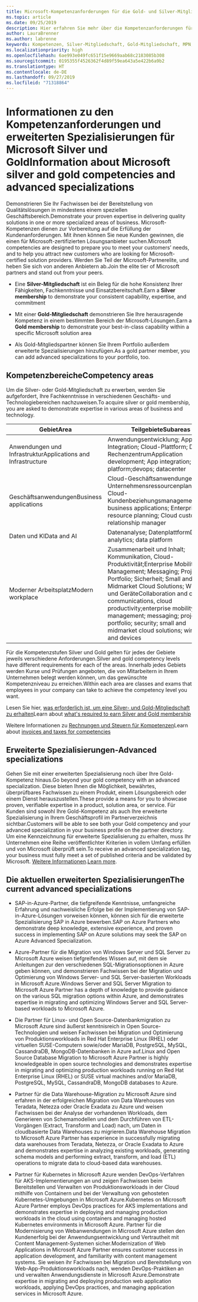 ```yaml
---
title: Microsoft-Kompetenzanforderungen für die Gold- und Silver-Mitgliedschaft | Partner Center
ms.topic: article
ms.date: 09/25/2019
description: Hier erfahren Sie mehr über die Kompetenzanforderungen für die Mitgliedschaftsstufen Silver und Gold.
author: LauraBrenner
ms.author: labrenne
keywords: Kompetenzen, Silver-Mitgliedschaft, Gold-Mitgliedschaft, MPN, MAPS, Kenntnisse, Microsoft Partner Network, Network Mitgliedschaft, erweiterte Spezialisierung
ms.localizationpriority: high
ms.openlocfilehash: 6ae993e049fc651f15e9669aab68c2183085b308
ms.sourcegitcommit: 0195355f4526362f4d89f59ea643a5e422b6a9b2
ms.translationtype: HT
ms.contentlocale: de-DE
ms.lasthandoff: 09/27/2019
ms.locfileid: "71318864"
---
```

# <a name="information-about-microsoft-silver-and-gold-competencies-and-advanced-specializations"></a><span data-ttu-id="fb025-104">Informationen zu den Kompetenzanforderungen und erweiterten Spezialisierungen für Microsoft Silver und Gold</span><span class="sxs-lookup"><span data-stu-id="fb025-104">Information about Microsoft silver and gold competencies and advanced specializations</span></span>


<span data-ttu-id="fb025-105">Demonstrieren Sie Ihr Fachwissen bei der Bereitstellung von Qualitätslösungen in mindestens einem speziellen Geschäftsbereich.</span><span class="sxs-lookup"><span data-stu-id="fb025-105">Demonstrate your proven expertise in delivering quality solutions in one or more specialized areas of business.</span></span> <span data-ttu-id="fb025-106">Microsoft-Kompetenzen dienen zur Vorbereitung auf die Erfüllung der Kundenanforderungen. Mit ihnen können Sie neue Kunden gewinnen, die einen für Microsoft-zertifizierten Lösungsanbieter suchen.</span><span class="sxs-lookup"><span data-stu-id="fb025-106">Microsoft competencies are designed to prepare you to meet your customers’ needs, and to help you attract new customers who are looking for Microsoft-certified solution providers.</span></span> <span data-ttu-id="fb025-107">Werden Sie Teil der Microsoft-Partnerelite, und heben Sie sich von anderen Anbietern ab.</span><span class="sxs-lookup"><span data-stu-id="fb025-107">Join the elite tier of Microsoft partners and stand out from your peers.</span></span>

- <span data-ttu-id="fb025-108">Eine **Silver-Mitgliedschaft** ist ein Beleg für die hohe Konsistenz Ihrer Fähigkeiten, Fachkenntnisse und Einsatzbereitschaft.</span><span class="sxs-lookup"><span data-stu-id="fb025-108">Earn a **Silver membership** to demonstrate your consistent capability, expertise, and commitment</span></span>

- <span data-ttu-id="fb025-109">Mit einer **Gold-Mitgliedschaft** demonstrieren Sie Ihre herausragende Kompetenz in einem bestimmten Bereich der Microsoft-Lösungen.</span><span class="sxs-lookup"><span data-stu-id="fb025-109">Earn a **Gold membership** to demonstrate your best-in-class capability within a specific Microsoft solution area</span></span>

- <span data-ttu-id="fb025-110">Als Gold-Mitgliedspartner können Sie Ihrem Portfolio außerdem erweiterte Spezialisierungen hinzufügen.</span><span class="sxs-lookup"><span data-stu-id="fb025-110">As a gold partner member, you can add advanced specializations to your portfolio, too.</span></span>

## <a name="competency-areas"></a><span data-ttu-id="fb025-111">Kompetenzbereiche</span><span class="sxs-lookup"><span data-stu-id="fb025-111">Competency areas</span></span>

<span data-ttu-id="fb025-112">Um die Silver- oder Gold-Mitgliedschaft zu erwerben, werden Sie aufgefordert, Ihre Fachkenntnisse in verschiedenen Geschäfts- und Technologiebereichen nachzuweisen.</span><span class="sxs-lookup"><span data-stu-id="fb025-112">To acquire silver or gold membership, you are asked to demonstrate expertise in various areas of business and technology.</span></span>

|<span data-ttu-id="fb025-113">**Gebiet**</span><span class="sxs-lookup"><span data-stu-id="fb025-113">**Area**</span></span>            |<span data-ttu-id="fb025-114">**Teilgebiete**</span><span class="sxs-lookup"><span data-stu-id="fb025-114">**Subareas**</span></span>                    |
|--------------------|--------------------------------|
|<span data-ttu-id="fb025-115">Anwendungen und Infrastruktur</span><span class="sxs-lookup"><span data-stu-id="fb025-115">Applications and Infrastructure</span></span>|<span data-ttu-id="fb025-116">Anwendungsentwicklung; App-Integration; Cloud-Plattform; DevOps; Rechenzentrum</span><span class="sxs-lookup"><span data-stu-id="fb025-116">Application development; App integration; Cloud platform;devops; datacenter</span></span>|
|<span data-ttu-id="fb025-117">Geschäftsanwendungen</span><span class="sxs-lookup"><span data-stu-id="fb025-117">Business applications</span></span> |<span data-ttu-id="fb025-118">Cloud-Geschäftsanwendungen; Unternehmensressourcenplanung; Cloud-Kundenbeziehungsmanagement</span><span class="sxs-lookup"><span data-stu-id="fb025-118">Cloud business applications; Enterprise resource planning; Cloud customer relationship manager</span></span>|
|<span data-ttu-id="fb025-119">Daten und KI</span><span class="sxs-lookup"><span data-stu-id="fb025-119">Data and AI</span></span>|<span data-ttu-id="fb025-120">Datenanalyse; Datenplattform</span><span class="sxs-lookup"><span data-stu-id="fb025-120">Data analytics; data platform</span></span>|
|<span data-ttu-id="fb025-121">Moderner Arbeitsplatz</span><span class="sxs-lookup"><span data-stu-id="fb025-121">Modern workplace</span></span>| <span data-ttu-id="fb025-122">Zusammenarbeit und Inhalt; Kommunikation, Cloud-Produktivität;Enterprise Mobility Management; Messaging; Projekt und Portfolio; Sicherheit; Small and Midmarket Cloud Solutions; Windows und Geräte</span><span class="sxs-lookup"><span data-stu-id="fb025-122">Collaboration and content; communications, cloud productivity;enterprise mobility management; messaging; project and portfolio; security; small and midmarket cloud solutions; windows and devices</span></span>|

<span data-ttu-id="fb025-123">Für die Kompetenzstufen Silver und Gold gelten für jedes der Gebiete jeweils verschiedene Anforderungen.</span><span class="sxs-lookup"><span data-stu-id="fb025-123">Silver and gold competency levels have different requirements for each of the areas.</span></span> <span data-ttu-id="fb025-124">Innerhalb jedes Gebiets werden Kurse und Prüfungen angeboten, die von Mitarbeitern in Ihrem Unternehmen belegt werden können, um das gewünschte Kompetenzniveau zu erreichen.</span><span class="sxs-lookup"><span data-stu-id="fb025-124">Within each area are classes and exams that employees in your company can take to achieve the competency level you want.</span></span>


<span data-ttu-id="fb025-125">Lesen Sie hier, [was erforderlich ist, um eine Silver- und Gold-Mitgliedschaft zu erhalten](https://partner.microsoft.com/membership/competencies)</span><span class="sxs-lookup"><span data-stu-id="fb025-125">Learn about [what's required to earn Silver and Gold membership](https://partner.microsoft.com/membership/competencies)</span></span>

<span data-ttu-id="fb025-126">Weitere Informationen zu [Rechnungen und Steuern für Kompetenzen](mpn-view-print-maps-invoice.md)</span><span class="sxs-lookup"><span data-stu-id="fb025-126">Learn about [invoices and taxes for competencies](mpn-view-print-maps-invoice.md)</span></span>

## <a name="advanced-specializations"></a><span data-ttu-id="fb025-127">Erweiterte Spezialisierungen-</span><span class="sxs-lookup"><span data-stu-id="fb025-127">Advanced specializations</span></span>

<span data-ttu-id="fb025-128">Gehen Sie mit einer erweiterten Spezialisierung noch über Ihre Gold-Kompetenz hinaus.</span><span class="sxs-lookup"><span data-stu-id="fb025-128">Go beyond your gold competency with an advanced specialization.</span></span> <span data-ttu-id="fb025-129">Diese bieten Ihnen die Möglichkeit, bewährtes, überprüfbares Fachwissen zu einem Produkt, einem Lösungsbereich oder einem Dienst herauszustellen.</span><span class="sxs-lookup"><span data-stu-id="fb025-129">These provide a means for you to showcase proven, verifiable expertise in a product, solution area, or service.</span></span> <span data-ttu-id="fb025-130">Für Kunden sind sowohl Ihre Gold-Kompetenz als auch Ihre erweiterte Spezialisierung in Ihrem Geschäftsprofil im Partnerverzeichnis sichtbar.</span><span class="sxs-lookup"><span data-stu-id="fb025-130">Customers will be able to see both your Gold competency and your advanced specialization in your business profile on the partner directory.</span></span> <span data-ttu-id="fb025-131">Um eine Kennzeichnung für erweiterte Spezialisierung zu erhalten, muss Ihr Unternehmen eine Reihe veröffentlichter Kriterien in vollem Umfang erfüllen und von Microsoft überprüft sein.</span><span class="sxs-lookup"><span data-stu-id="fb025-131">To receive an advanced specialization tag, your business must fully meet a set of published criteria and be validated by Microsoft.</span></span> <span data-ttu-id="fb025-132">[Weitere Informationen](https://partner.microsoft.com/membership/competencies#tab-content-2).</span><span class="sxs-lookup"><span data-stu-id="fb025-132">[Learn more](https://partner.microsoft.com/membership/competencies#tab-content-2).</span></span> 

## <a name="the-current-advanced-specializations"></a><span data-ttu-id="fb025-133">Die aktuellen erweiterten Spezialisierungen</span><span class="sxs-lookup"><span data-stu-id="fb025-133">The current advanced specializations</span></span>

- <span data-ttu-id="fb025-134">SAP-in-Azure-Partner, die tiefgreifende Kenntnisse, umfangreiche Erfahrung und nachweisliche Erfolge bei der Implementierung von SAP-in-Azure-Lösungen vorweisen können, können sich für die erweiterte Spezialisierung SAP in Azure bewerben.</span><span class="sxs-lookup"><span data-stu-id="fb025-134">SAP on Azure Partners who demonstrate deep knowledge, extensive experience, and proven success in implementing SAP on Azure solutions may seek the SAP on Azure Advanced Specialization.</span></span>

- <span data-ttu-id="fb025-135">Azure-Partner für die Migration von Windows Server und SQL Server zu Microsoft Azure weisen tiefgreifendes Wissen auf, mit dem sie Anleitungen zur den verschiedenen SQL-Migrationsoptionen in Azure geben können, und demonstrieren Fachwissen bei der Migration und Optimierung von Windows Server- und SQL Server-basierten Workloads in Microsoft Azure.</span><span class="sxs-lookup"><span data-stu-id="fb025-135">Windows Server and SQL Server Migration to Microsoft Azure Partner has a depth of knowledge to provide guidance on the various SQL migration options within Azure, and demonstrates expertise in migrating and optimizing Windows Server and SQL Server-based workloads to Microsoft Azure.</span></span> 

- <span data-ttu-id="fb025-136">Die Partner für Linux- und Open Source-Datenbankmigration zu Microsoft Azure sind äußerst kenntnisreich in Open Source-Technologien und weisen Fachwissen bei Migration und Optimierung von Produktionsworkloads in Red Hat Enterprise Linux (RHEL) oder virtuellen SUSE-Computern sowie/oder MariaDB, PostgreSQL, MySQL, CassandraDB, MongoDB-Datenbanken in Azure auf.</span><span class="sxs-lookup"><span data-stu-id="fb025-136">Linux and Open Source Database Migration to Microsoft Azure Partner is highly knowledgeable in open source technologies and demonstrates expertise in migrating and optimizing production workloads running on Red Hat Enterprise Linux (RHEL) or SUSE virtual machines and/or MariaDB, PostgreSQL, MySQL, CassandraDB, MongoDB databases to Azure.</span></span>

- <span data-ttu-id="fb025-137">Partner für die Data Warehouse-Migration zu Microsoft Azure sind erfahren in der erfolgreichen Migration von Data Warehouses von Teradata, Netezza oder Oracle Exadata zu Azure und weisen Fachwissen bei der Analyse der vorhandenen Workloads, dem Generieren von Schemamodellen und dem Durchführen von ETL-Vorgängen (Extract, Transform and Load) nach, um Daten in cloudbasierte Data Warehouses zu migrieren.</span><span class="sxs-lookup"><span data-stu-id="fb025-137">Data Warehouse Migration to Microsoft Azure Partner has experience in successfully migrating data warehouses from Teradata, Netezza, or Oracle Exadata to Azure and demonstrates expertise in analyzing existing workloads, generating schema models and performing extract, transform, and load (ETL) operations to migrate data to cloud-based data warehouses.</span></span>

- <span data-ttu-id="fb025-138">Partner für Kubernetes in Microsoft Azure wenden DevOps-Verfahren für AKS-Implementierungen an und zeigen Fachwissen beim Bereitstellen und Verwalten von Produktionsworkloads in der Cloud mithilfe von Containern und bei der Verwaltung von gehosteten Kubernetes-Umgebungen in Microsoft Azure.</span><span class="sxs-lookup"><span data-stu-id="fb025-138">Kubernetes on Microsoft Azure Partner employs DevOps practices for AKS implementations and demonstrates expertise in deploying and managing production workloads in the cloud using containers and managing hosted Kubernetes environments in Microsoft Azure.</span></span>
<span data-ttu-id="fb025-139">Partner für die Modernisierung von Webanwendungen in Microsoft Azure stellen den Kundenerfolg bei der Anwendungsentwicklung und Vertrautheit mit Content Management-Systemen sicher.</span><span class="sxs-lookup"><span data-stu-id="fb025-139">Modernization of Web Applications in Microsoft Azure Partner ensures customer success in application development, and familiarity with content management systems.</span></span> <span data-ttu-id="fb025-140">Sie weisen ihr Fachwissen bei Migration und Bereitstellung von Web-App-Produktionsworkloads nach, wenden DevOps-Praktiken an und verwalten Anwendungsdienste in Microsoft Azure.</span><span class="sxs-lookup"><span data-stu-id="fb025-140">Demonstrate expertise in migrating and deploying production web application workloads, applying DevOps practices, and managing application services in Microsoft Azure.</span></span>